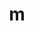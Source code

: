 ---
title: m
layout: revealjs-phonics
script:
- "/m/"
examples:
- mother
- map
- mop
- mid
- from
- time
- them
- come
---
